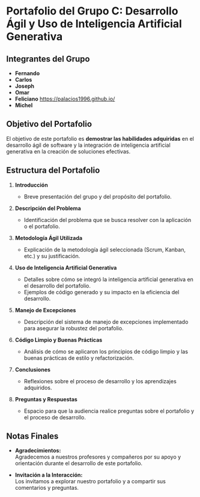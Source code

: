 # Portafolio del Grupo C: Desarrollo Ágil y Uso de Inteligencia Artificial Generativa

## Integrantes del Grupo
- **Fernando**
- **Carlos**
- **Joseph**
- **Omar**
- **Feliciano** https://palacios1996.github.io/
- **Michel**

## Objetivo del Portafolio
El objetivo de este portafolio es **demostrar las habilidades adquiridas** en el desarrollo ágil de software y la integración de inteligencia artificial generativa en la creación de soluciones efectivas.

## Estructura del Portafolio

1. **Introducción**
   - Breve presentación del grupo y del propósito del portafolio.

2. **Descripción del Problema**
   - Identificación del problema que se busca resolver con la aplicación o el portafolio.

3. **Metodología Ágil Utilizada**
   - Explicación de la metodología ágil seleccionada (Scrum, Kanban, etc.) y su justificación.

4. **Uso de Inteligencia Artificial Generativa**
   - Detalles sobre cómo se integró la inteligencia artificial generativa en el desarrollo del portafolio.
   - Ejemplos de código generado y su impacto en la eficiencia del desarrollo.

5. **Manejo de Excepciones**
   - Descripción del sistema de manejo de excepciones implementado para asegurar la robustez del portafolio.

6. **Código Limpio y Buenas Prácticas**
   - Análisis de cómo se aplicaron los principios de código limpio y las buenas prácticas de estilo y refactorización.

7. **Conclusiones**
   - Reflexiones sobre el proceso de desarrollo y los aprendizajes adquiridos.

8. **Preguntas y Respuestas**
   - Espacio para que la audiencia realice preguntas sobre el portafolio y el proceso de desarrollo.

## Notas Finales
- **Agradecimientos:**  
  Agradecemos a nuestros profesores y compañeros por su apoyo y orientación durante el desarrollo de este portafolio.

- **Invitación a la Interacción:**  
  Los invitamos a explorar nuestro portafolio y a compartir sus comentarios y preguntas.
